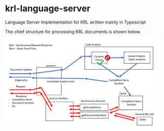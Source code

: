 # krl-language-server
Language Server Implementation for KRL written mainly in Typescript

The chief structure for processing KRL documents is shown below.

![Language Server Flow](langServerStructure.PNG)
